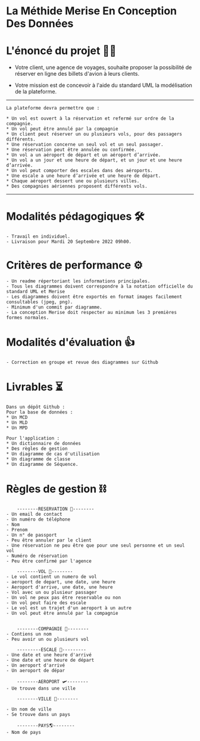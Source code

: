 # La Méthide Merise En Conception Des Données

# L'énoncé du projet 👮‍♀️

- Votre client, une agence de voyages, souhaite proposer la possibilité de réserver en ligne des billets d'avion à leurs clients.

- Votre mission est de concevoir à l'aide du standard UML la modélisation de la plateforme.

---

    La plateforme devra permettre que :

    * Un vol est ouvert à la réservation et refermé sur ordre de la compagnie.
    * Un vol peut être annulé par la compagnie
    * Un client peut réserver un ou plusieurs vols, pour des passagers différents.
    * Une réservation concerne un seul vol et un seul passager.
    * Une réservation peut être annulée ou confirmée.
    * Un vol a un aéroport de départ et un aéroport d’arrivée.
    * Un vol a un jour et une heure de départ, et un jour et une heure d’arrivée.
    * Un vol peut comporter des escales dans des aéroports.
    * Une escale a une heure d’arrivée et une heure de départ.
    * Chaque aéroport dessert une ou plusieurs villes.
    * Des compagnies aériennes proposent différents vols.

---

# Modalités pédagogiques 🛠

    - Travail en individuel.
    - Livraison pour Mardi 20 Septembre 2022 09h00.

# Critères de performance ⚙️

    - Un readme répertoriant les informations principales.
    - Tous les diagrammes doivent correspondre à la notation officielle du standard UML et Merise
    - Les diagrammes doivent être exportés en format images facilement consultables (jpeg, png).
    - Minimum d'un commit par diagramme.
    - La conception Merise doit respecter au minimum les 3 premières formes normales.

# Modalités d'évaluation 👍

    - Correction en groupe et revue des diagrammes sur Github

# Livrables ⏳

    Dans un dépôt Github :
    Pour la base de données :
    * Un MCD
    * Un MLD
    * Un MPD

    Pour l'application :
    * Un dictionnaire de données
    * Des règles de gestion
    * Un diagramme de cas d'utilisation
    * Un diagramme de classe
    * Un diagramme de Séquence.

# Règles de gestion ⛓  

        --------RESERVATION 🧾--------  
    - Un email de contact
    - Un numéro de téléphone
    - Nom
    - Prenom
    - Un n° de passport
    - Peu être annuler par le client
    - Une réservation ne peu être que pour une seul personne et un seul vol
    - Numéro de réservation
    - Peu être confirmé par l'agence

        --------VOL 🛫--------
    - Le vol contient un numero de vol  
    - aeroport de depart, une date, une heure
    - Aeroport d'arrive, une date, une heure  
    - Vol avec un ou plusieur passager  
    - Un vol ne peux pas être reservable ou non  
    - Un vol peut faire des escale
    - Le vol est un trajet d'un aeroport à un autre
    - Un vol peut être annulé par la compagnie
     

        --------COMPAGNIE 🏪--------
    - Contiens un nom
    - Peu avoir un ou plusieurs vol

        ---------ESCALE 🔗---------
    - Une date et une heure d'arrivé  
    - Une date et une heure de départ  
    - Un aeroport d'arrivé  
    - Un aeroport de dépar 

        --------AEROPORT 🛩--------
    - Ue trouve dans une ville  

        --------VILLE 🌇--------

    - Un nom de ville
    - Se trouve dans un pays

        --------PAYS🌎--------
    - Nom de pays


  